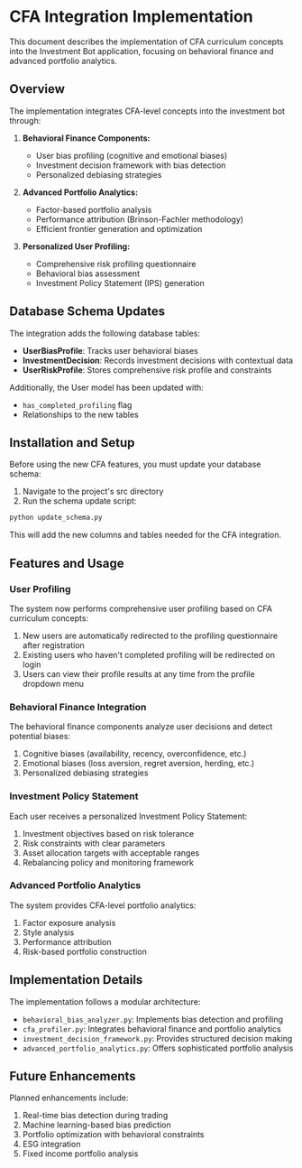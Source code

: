 # CFA Integration Implementation

This document describes the implementation of CFA curriculum concepts into the Investment Bot application, focusing on behavioral finance and advanced portfolio analytics.

## Overview

The implementation integrates CFA-level concepts into the investment bot through:

1. **Behavioral Finance Components:**
   - User bias profiling (cognitive and emotional biases)
   - Investment decision framework with bias detection
   - Personalized debiasing strategies

2. **Advanced Portfolio Analytics:**
   - Factor-based portfolio analysis
   - Performance attribution (Brinson-Fachler methodology)
   - Efficient frontier generation and optimization

3. **Personalized User Profiling:**
   - Comprehensive risk profiling questionnaire
   - Behavioral bias assessment
   - Investment Policy Statement (IPS) generation

## Database Schema Updates

The integration adds the following database tables:

- **UserBiasProfile**: Tracks user behavioral biases
- **InvestmentDecision**: Records investment decisions with contextual data
- **UserRiskProfile**: Stores comprehensive risk profile and constraints

Additionally, the User model has been updated with:
- `has_completed_profiling` flag
- Relationships to the new tables

## Installation and Setup

Before using the new CFA features, you must update your database schema:

1. Navigate to the project's src directory
2. Run the schema update script:

```bash
python update_schema.py
```

This will add the new columns and tables needed for the CFA integration.

## Features and Usage

### User Profiling

The system now performs comprehensive user profiling based on CFA curriculum concepts:

1. New users are automatically redirected to the profiling questionnaire after registration
2. Existing users who haven't completed profiling will be redirected on login
3. Users can view their profile results at any time from the profile dropdown menu

### Behavioral Finance Integration

The behavioral finance components analyze user decisions and detect potential biases:

1. Cognitive biases (availability, recency, overconfidence, etc.)
2. Emotional biases (loss aversion, regret aversion, herding, etc.)
3. Personalized debiasing strategies

### Investment Policy Statement

Each user receives a personalized Investment Policy Statement:

1. Investment objectives based on risk tolerance
2. Risk constraints with clear parameters
3. Asset allocation targets with acceptable ranges
4. Rebalancing policy and monitoring framework

### Advanced Portfolio Analytics

The system provides CFA-level portfolio analytics:

1. Factor exposure analysis
2. Style analysis
3. Performance attribution
4. Risk-based portfolio construction

## Implementation Details

The implementation follows a modular architecture:

- `behavioral_bias_analyzer.py`: Implements bias detection and profiling
- `cfa_profiler.py`: Integrates behavioral finance and portfolio analytics
- `investment_decision_framework.py`: Provides structured decision making
- `advanced_portfolio_analytics.py`: Offers sophisticated portfolio analysis

## Future Enhancements

Planned enhancements include:

1. Real-time bias detection during trading
2. Machine learning-based bias prediction
3. Portfolio optimization with behavioral constraints
4. ESG integration
5. Fixed income portfolio analysis